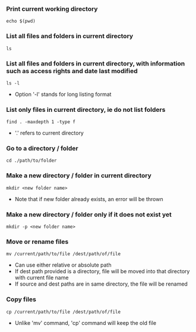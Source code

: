 ### Print current working directory
`echo $(pwd)`

### List all files and folders in current directory
`ls`

### List all files and folders in current directory, with information such as access rights and date last modified
`ls -l`
+ Option '-l' stands for long listing format

### List only files in current directory, ie do not list folders
`find . -maxdepth 1 -type f`
+ '.' refers to current directory

### Go to a directory / folder
`cd ./path/to/folder`

### Make a new directory / folder in current directory
`mkdir <new folder name>`
+ Note that if new folder already exists, an error will be thrown

### Make a new directory / folder only if it does not exist yet
`mkdir -p <new folder name>`

### Move or rename files
`mv /current/path/to/file /dest/path/of/file`
+ Can use either relative or absolute path
+ If dest path provided is a directory, file will be moved into that directory with current file name
+ If source and dest paths are in same directory, the file will be renamed

### Copy files
`cp /current/path/to/file /dest/path/of/file`
+ Unlike 'mv' command, 'cp' command will keep the old file

